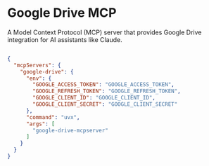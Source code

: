 # Google Drive MCP

A Model Context Protocol (MCP) server that provides Google Drive integration for AI assistants like Claude.


```json

{
  "mcpServers": {
    "google-drive": {
      "env": {
        "GOOGLE_ACCESS_TOKEN": "GOOGLE_ACCESS_TOKEN",
        "GOOGLE_REFRESH_TOKEN": "GOOGLE_REFRESH_TOKEN",
        "GOOGLE_CLIENT_ID": "GOOGLE_CLIENT_ID",
        "GOOGLE_CLIENT_SECRET": "GOOGLE_CLIENT_SECRET"
      },
      "command": "uvx",
      "args": [
        "google-drive-mcpserver"
      ]
    }
  }
}
```